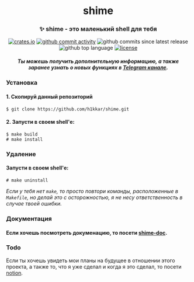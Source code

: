 <div align="center">
    <h1>shime</h1>
    <h3>✨ <strong>shime - это маленький shell для тебя</strong></h3>
    <a href="https://crates.io/crates/shime"><img alt="crates.io" src="https://img.shields.io/crates/v/shime.svg"></a>
    <a href="https://github.com/h1kkar/shime/commits/main"><img alt="github commit activity" src="https://img.shields.io/github/commit-activity/t/h1kkar/shime"></a>
    <img alt="github commits since latest release" src="https://img.shields.io/github/commits-since/h1kkar/shime/latest/main">
    <img alt="github top language" src="https://img.shields.io/github/languages/top/h1kkar/shime">
    <a href="https://github.com/h1kkar/shime/blob/main/LICENSE"><img alt="license" src="https://img.shields.io/github/license/h1kkar/shime"></a>
    <h5>Ты можешь получить дополнительную информацию, а также заранее узнать о новых функциях в <a href="https://shime_rust.t.me">Telegram канале</a>.</h5>
</div>

### Установка

#### 1. Скопируй данный репозиторий

```
$ git clone https://github.com/h1kkar/shime.git
```

#### 2. Запусти в своем shell'е:

```
$ make build
# make install
```

### Удаление

#### Запусти в своем shell'е:

```
# make uninstall
```

*Если у тебя нет `make`, то просто повтори команды, расположенные в `Makefile`, но делай это с осторожностью, я не несу ответственность в случае твоей ошибки.*

### Документация

#### Если хочешь посмотреть докуменацию, то посети [shime-doc](https://github.com/h1kkar/shime-doc).

### Todo

Если ты хочешь увидеть мои планы на будущее в отношении этого проекта, а также то, что я уже сделал и когда я это сделал, то посети [notion](https://destiny-biology-77d.notion.site/TODO-787cf27fe21c40a589fea46c980a3141?pvs=4).